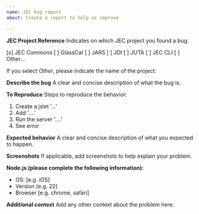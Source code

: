 ```yaml
---
name: JEC bug report
about: Create a report to help us improve

---
```


**JEC Project Reference**
Indicates on which JEC project you found a bug.

[x] JEC Commons
[ ] GlassCat
[ ] JARS
[ ] JDI
[ ] JUTA
[ ] JEC CLI
[ ] Other...

If you select _Other_, please indicate the name of the project:

**Describe the bug**
A clear and concise description of what the bug is.

**To Reproduce**
Steps to reproduce the behavior:
1. Create a jslet '...'
2. Add '....'
3. Run the server '....'
4. See error

**Expected behavior**
A clear and concise description of what you expected to happen.

**Screenshots**
If applicable, add screenshots to help explain your problem.

**Node.js (please complete the following information):**
 - OS: [e.g. iOS]
 - Version [e.g. 22]
 - Browser [e.g. chrome, safari]

**Additional context**
Add any other context about the problem here.
